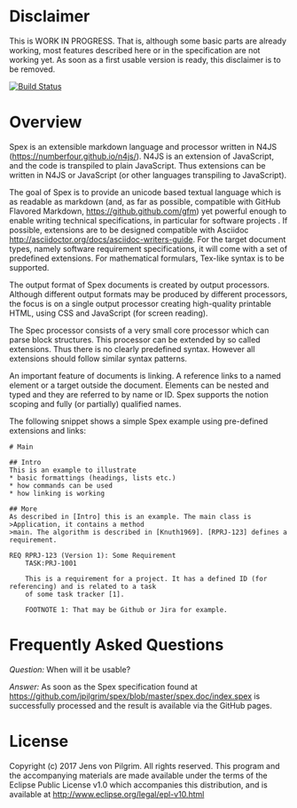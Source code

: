 # Disclaimer

This is WORK IN PROGRESS. That is, although some basic parts are already working,
most features described here or in the specification are not working yet.
As soon as a first usable version is ready, this disclaimer is to be removed.

[![Build Status](https://travis-ci.org/jpilgrim/spex.svg?branch=master)](https://travis-ci.org/jpilgrim/spex)

# Overview

Spex is an extensible markdown language and processor written in N4JS (<https://numberfour.github.io/n4js/>). N4JS is an extension of JavaScript, and the code is transpiled to plain JavaScript. Thus extensions can be written in N4JS or JavaScript (or other languages transpiling to JavaScript).

The goal of Spex is to provide an unicode based textual language which is
as readable as markdown (and, as far as possible, compatible with GitHub Flavored Markdown, <https://github.github.com/gfm>) yet powerful enough to enable writing technical specifications,
in particular for software projects . If possible, extensions are to be designed compatible with
Asciidoc <http://asciidoctor.org/docs/asciidoc-writers-guide>.
For the target document types, namely software requirement specifications, it will come with a set of predefined extensions. For mathematical formulars, Tex-like syntax is to be supported.

The output format of Spex documents is created by output processors. 
Although different output formats may be produced by different processors, 
the focus is on a single output processor creating high-quality printable
HTML, using CSS and JavaScript (for screen reading).

The Spec processor consists of a very small core processor which can parse block structures. 
This processor can be extended by so called extensions. 
Thus there is no clearly predefined syntax. 
However all extensions should follow similar syntax patterns.

An important feature of documents is linking. 
A reference links to a named element or a target outside the document.
Elements can be nested and typed and they are referred to by name or ID. 
Spex supports the notion scoping and fully (or partially) qualified names.

The following snippet shows a simple Spex example using pre-defined extensions and links:

```spex
# Main

## Intro
This is an example to illustrate
* basic formattings (headings, lists etc.)
* how commands can be used
* how linking is working

## More
As described in [Intro] this is an example. The main class is >Application, it contains a method
>main. The algorithm is described in [Knuth1969]. [RPRJ-123] defines a requirement.

REQ RPRJ-123 (Version 1): Some Requirement
	TASK:PRJ-1001
	
	This is a requirement for a project. It has a defined ID (for referencing) and is related to a task
	of some task tracker [1].
	
	FOOTNOTE 1: That may be Github or Jira for example.
```


# Frequently Asked Questions

*Question:* When will it be usable?

*Answer:* As soon as the Spex specification found at <https://github.com/jpilgrim/spex/blob/master/spex.doc/index.spex> is successfully processed and the result is available via the GitHub pages.

# License

 Copyright (c) 2017 Jens von Pilgrim.
 All rights reserved. This program and the accompanying materials
 are made available under the terms of the Eclipse Public License v1.0
 which accompanies this distribution, and is available at
 	<http://www.eclipse.org/legal/epl-v10.html>
 
